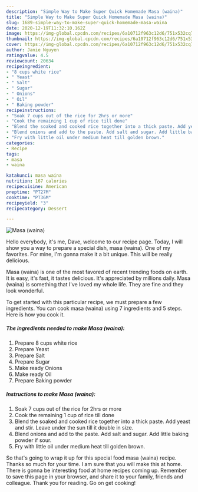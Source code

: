 ```yaml
---
description: "Simple Way to Make Super Quick Homemade Masa (waina)"
title: "Simple Way to Make Super Quick Homemade Masa (waina)"
slug: 1689-simple-way-to-make-super-quick-homemade-masa-waina
date: 2020-12-19T11:32:10.162Z
image: https://img-global.cpcdn.com/recipes/6a10712f963c12d6/751x532cq70/masa-waina-recipe-main-photo.jpg
thumbnail: https://img-global.cpcdn.com/recipes/6a10712f963c12d6/751x532cq70/masa-waina-recipe-main-photo.jpg
cover: https://img-global.cpcdn.com/recipes/6a10712f963c12d6/751x532cq70/masa-waina-recipe-main-photo.jpg
author: Janie Nguyen
ratingvalue: 4.5
reviewcount: 20634
recipeingredient:
- "8 cups white rice"
- " Yeast"
- " Salt"
- " Sugar"
- " Onions"
- " Oil"
- " Baking powder"
recipeinstructions:
- "Soak 7 cups out of the rice for 2hrs or more"
- "Cook the remaining 1 cup of rice till done"
- "Blend the soaked and cooked rice together into a thick paste. Add yeast and stir. Leave under the sun till it double in size."
- "Blend onions and add to the paste. Add salt and sugar. Add little baking powder if sour."
- "Fry with little oil under medium heat till golden brown."
categories:
- Recipe
tags:
- masa
- waina

katakunci: masa waina 
nutrition: 167 calories
recipecuisine: American
preptime: "PT27M"
cooktime: "PT36M"
recipeyield: "3"
recipecategory: Dessert

---
```



![Masa (waina)](https://img-global.cpcdn.com/recipes/6a10712f963c12d6/751x532cq70/masa-waina-recipe-main-photo.jpg)

Hello everybody, it's me, Dave, welcome to our recipe page. Today, I will show you a way to prepare a special dish, masa (waina). One of my favorites. For mine, I'm gonna make it a bit unique. This will be really delicious.



Masa (waina) is one of the most favored of recent trending foods on earth. It is easy, it's fast, it tastes delicious. It's appreciated by millions daily. Masa (waina) is something that I've loved my whole life. They are fine and they look wonderful.


To get started with this particular recipe, we must prepare a few ingredients. You can cook masa (waina) using 7 ingredients and 5 steps. Here is how you cook it.

<!--inarticleads1-->

##### The ingredients needed to make Masa (waina):

1. Prepare 8 cups white rice
1. Prepare  Yeast
1. Prepare  Salt
1. Prepare  Sugar
1. Make ready  Onions
1. Make ready  Oil
1. Prepare  Baking powder




<!--inarticleads2-->

##### Instructions to make Masa (waina):

1. Soak 7 cups out of the rice for 2hrs or more
1. Cook the remaining 1 cup of rice till done
1. Blend the soaked and cooked rice together into a thick paste. Add yeast and stir. Leave under the sun till it double in size.
1. Blend onions and add to the paste. Add salt and sugar. Add little baking powder if sour.
1. Fry with little oil under medium heat till golden brown.




So that's going to wrap it up for this special food masa (waina) recipe. Thanks so much for your time. I am sure that you will make this at home. There is gonna be interesting food at home recipes coming up. Remember to save this page in your browser, and share it to your family, friends and colleague. Thank you for reading. Go on get cooking!
